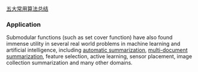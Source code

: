 [五大常用算法总结](https://blog.csdn.net/changyuanchn/article/details/51476281)

### Application

Submodular functions (such as set cover function) have also found immense utility in several real world problems in machine learning and artificial intelligence, including <u>automatic summarization</u>, <u>multi-document summarization</u>, feature selection, active learning, sensor placement, image collection summarization and many other domains.



